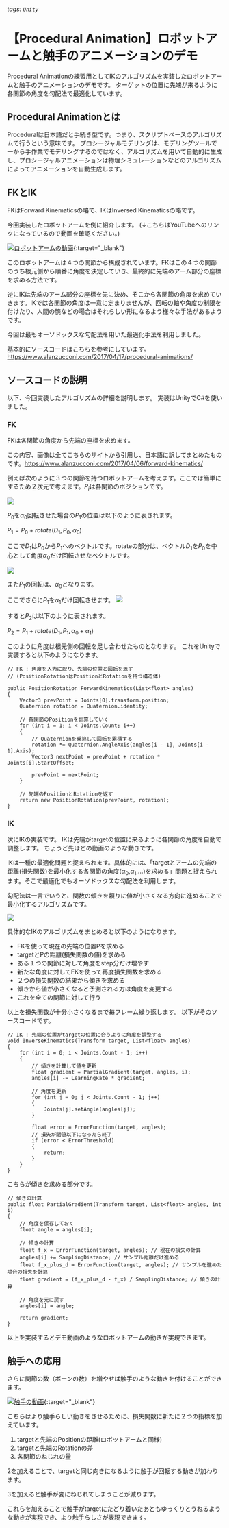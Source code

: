 ###### tags: `Unity`
# 【Procedural Animation】ロボットアームと触手のアニメーションのデモ
Procedural Animationの練習用としてIKのアルゴリズムを実装したロボットアームと触手のアニメーションのデモです。
ターゲットの位置に先端が来るように各関節の角度を勾配法で最適化しています。

## Procedural Animationとは
Proceduralは日本語だと手続き型です。つまり、スクリプトベースのアルゴリズムで行うという意味です。
プロシージャルモデリングは、モデリングツールで一から手作業でモデリングするのではなく、アルゴリズムを用いて自動的に生成し、プロシージャルアニメーションは物理シミュレーションなどのアルゴリズムによってアニメーションを自動生成します。

## FKとIK
FKはForward Kinematicsの略で、IKはInversed Kinematicsの略です。

今回実装したロボットアームを例に紹介します。
(↓こちらはYouTubeへのリンクになっているので動画を確認ください。)

[![ロボットアームの動画](https://img.youtube.com/vi/a5x2zb_q-as/0.jpg)](https://www.youtube.com/watch?v=a5x2zb_q-as){:target="_blank"}

このロボットアームは４つの関節から構成されています。FKはこの４つの関節のうち根元側から順番に角度を決定していき、最終的に先端のアーム部分の座標を求める方法です。

逆にIKは先端のアーム部分の座標を先に決め、そこから各関節の角度を求めていきます。IKでは各関節の角度は一意に定まりませんが、回転の軸や角度の制限を付けたり、人間の腕などの場合はそれらしい形になるよう様々な手法があるようです。

今回は最もオーソドックスな勾配法を用いた最適化手法を利用しました。

基本的にソースコードはこちらを参考にしています。
https://www.alanzucconi.com/2017/04/17/procedural-animations/

## ソースコードの説明
以下、今回実装したアルゴリズムの詳細を説明します。
実装はUnityでC#を使いました。

### FK
FKは各関節の角度から先端の座標を求めます。

この内容、画像は全てこちらのサイトから引用し、日本語に訳してまとめたものです。https://www.alanzucconi.com/2017/04/06/forward-kinematics/

例えば次のように３つの関節を持つロボットアームを考えます。ここでは簡単にするため２次元で考えます。$P_i$は各関節のポジションです。

![](https://i.imgur.com/6deym4d.png)

$P_0$を$\alpha_0$回転させた場合の$P_1$の位置は以下のように表されます。

$P_1 = P_0 + rotate(D_1,P_0,\alpha_0)$

ここで$D_1$は$P_0$から$P_1$へのベクトルです。rotateの部分は、ベクトル$D_1$を$P_0$を中心として角度$\alpha_0$だけ回転させたベクトルです。

![](https://i.imgur.com/P8t23mX.png)

また$P_1$の回転は、$\alpha_0$となります。

ここでさらに$P_1$を$\alpha_1$だけ回転させます。
![](https://i.imgur.com/d4Tyu6I.png)

すると$P_2$は以下のように表されます。

$P_2 = P_1 + rotate(D_1, P_1, \alpha_0 + \alpha_1)$

このように角度は根元側の回転を足し合わせたものとなります。
これをUnityで実装すると以下のようになります。

```
// FK : 角度を入力に取り、先端の位置と回転を返す
// (PositionRotationはPositionとRotationを持つ構造体)

public PositionRotation ForwardKinematics(List<float> angles)
{
    Vector3 prevPoint = Joints[0].transform.position;
    Quaternion rotation = Quaternion.identity;
    
    // 各関節のPositionを計算していく
    for (int i = 1; i < Joints.Count; i++)
    {
        // Quaternionを乗算して回転を累積する
        rotation *= Quaternion.AngleAxis(angles[i - 1], Joints[i - 1].Axis);
        Vector3 nextPoint = prevPoint + rotation * Joints[i].StartOffset;

        prevPoint = nextPoint;
    }
    
    // 先端のPositionとRotationを返す
    return new PositionRotation(prevPoint, rotation);
}
```

### IK
次にIKの実装です。
IKは先端がtargetの位置に来るように各関節の角度を自動で調整します。
ちょうど先ほどの動画のような動きです。

IKは一種の最適化問題と捉えられます。具体的には、「targetとアームの先端の距離(損失関数)を最小化する各関節の角度($\alpha_0$,$\alpha_1$,...)を求める」問題と捉えられます。そこで最適化でもオーソドックスな勾配法を利用します。

勾配法は一言でいうと、関数の傾きを頼りに値が小さくなる方向に進めることで最小化するアルゴリズムです。

![](https://i.imgur.com/8JROVaZ.png)

具体的なIKのアルゴリズムをまとめると以下のようになります。
- FKを使って現在の先端の位置Pを求める
- targetとPの距離(損失関数の値)を求める
- ある１つの関節に対して角度をstep分だけ増やす
- 新たな角度に対してFKを使って再度損失関数を求める
- ２つの損失関数の結果から傾きを求める
- 傾きから値が小さくなると予測される方は角度を変更する
- これを全ての関節に対して行う

以上を損失関数が十分小さくなるまで毎フレーム繰り返します。
以下がそのソースコードです。

```
// IK : 先端の位置がtargetの位置に合うように角度を調整する
void InverseKinematics(Transform target, List<float> angles)
{
    for (int i = 0; i < Joints.Count - 1; i++)
    {
        // 傾きを計算して値を更新
        float gradient = PartialGradient(target, angles, i);
        angles[i] -= LearningRate * gradient;

        // 角度を更新
        for (int j = 0; j < Joints.Count - 1; j++)
        {
            Joints[j].setAngle(angles[j]);
        }

        float error = ErrorFunction(target, angles);
        // 損失が閾値以下になったら終了
        if (error < ErrorThreshold)
        {
            return;
        }
    }
}
```

こちらが傾きを求める部分です。

```
// 傾きの計算
public float PartialGradient(Transform target, List<float> angles, int i)
{
    // 角度を保存しておく
    float angle = angles[i];

    // 傾きの計算
    float f_x = ErrorFunction(target, angles); // 現在の損失の計算
    angles[i] += SamplingDistance; // サンプル距離だけ進める
    float f_x_plus_d = ErrorFunction(target, angles); // サンプルを進めた場合の損失を計算
    float gradient = (f_x_plus_d - f_x) / SamplingDistance; // 傾きの計算

    // 角度を元に戻す
    angles[i] = angle;

    return gradient;
}
```

以上を実装するとデモ動画のようなロボットアームの動きが実現できます。

## 触手への応用
さらに関節の数（ボーンの数）を増やせば触手のような動きを付けることができます。

[![触手の動画](https://img.youtube.com/vi/aGcPfM8w-DY/0.jpg)](https://www.youtube.com/watch?v=aGcPfM8w-DY){:target="_blank"}

こちらはより触手らしい動きをさせるために、損失関数に新たに２つの指標を加えています。

1. targetと先端のPositionの距離(ロボットアームと同様)
2. targetと先端のRotationの差
3. 各関節のねじれの量

2を加えることで、targetと同じ向きになるように触手が回転する動きが加わります。

3を加えると触手が変にねじれてしまうことが減ります。

これらを加えることで触手がtargetにたどり着いたあともゆっくりとうねるような動きが実現でき、より触手らしさが表現できます。
